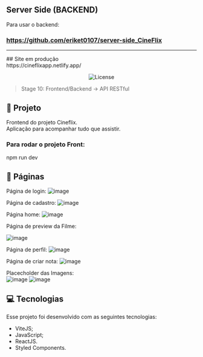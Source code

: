 ## Server Side (BACKEND)
Para usar o backend:
### https://github.com/eriket0107/server-side_CineFlix

<hr>
## Site em produção
<br>
https://cineflixapp.netlify.app/

<p align="center">
  <img alt="License" src="https://img.shields.io/static/v1?label=license&message=MIT&color=49AA26&labelColor=000000">
</p>

> Stage 10: Frontend/Backend -> API RESTful

## :file_folder: Projeto

Frontend do projeto Cineflix. <br>
Aplicação para acompanhar tudo que assistir.

### Para rodar o projeto Front:
npm run dev

## :page_with_curl: Páginas

Página de login:
![image](https://user-images.githubusercontent.com/91575045/211342603-19820309-0082-4df2-8614-0dc320c37502.png)


Página de cadastro:
![image](https://user-images.githubusercontent.com/91575045/211342683-33452071-3828-474e-b05b-a17f172b2c37.png)


Página home:
![image](https://user-images.githubusercontent.com/91575045/211346542-b39f718c-c517-405a-af77-202c7f31373f.png)



Página de preview da Filme:

![image](https://user-images.githubusercontent.com/91575045/211343825-b8d45905-b7ee-4202-8788-6cb47b9a7512.png)



Página de perfil:
![image](https://user-images.githubusercontent.com/91575045/211343033-518eb40d-d02d-4955-adbc-37905e549263.png)


Página de criar nota:
![image](https://user-images.githubusercontent.com/91575045/211342957-0ff0bbf9-7e32-490a-a5d3-1e1b0fe38f0d.png)

Placecholder das Imagens: 
 <br>
![image](https://user-images.githubusercontent.com/91575045/211344750-77a773bf-bf6a-40d0-adb6-c1c545e6ca4f.png)
![image](https://user-images.githubusercontent.com/91575045/211344807-f6c48488-a413-44b5-91bb-03339aa77ed2.png)


## :computer: Tecnologias

Esse projeto foi desenvolvido com as seguintes tecnologias:

- ViteJS;
- JavaScript;
- ReactJS.
- Styled Components.
